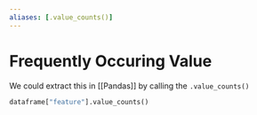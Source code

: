 ```yaml
---
aliases: [.value_counts()]
---
```

# Frequently Occuring Value
We could extract this in [[Pandas]] by calling the `.value_counts()`
```python
dataframe["feature"].value_counts()
```